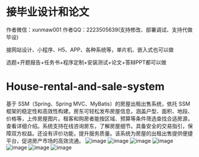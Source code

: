 # 接毕业设计和论文
作者微信：xunmaw001  作者QQ：2223505639(支持修改、部署调试、支持代做毕设)

接网站设计、小程序、H5、APP、各种系统等，单片机、嵌入式也可以做

选题+开题报告+任务书+程序定制+安装测试+论文+答辩PPT都可以做
# House-rental-and-sale-system
基于 SSM（Spring、Spring MVC、MyBatis）的房屋出租出售系统，依托 SSM 框架的稳定性和高效性构建。房东可轻松发布房屋信息，涵盖户型、面积、地段、价格等，上传房屋图片。租客和购房者能按区域、预算等条件筛选查找合适房源，查看详细介绍。系统支持在线咨询房东，了解房屋细节。具备安全的交易指引，保障双方权益。还设有评价功能，提升服务质量。该系统为房屋的出租出售提供便捷平台，促进房产市场的高效流通。 
![image](https://github.com/user-attachments/assets/28919c6b-4ecb-4314-882f-4d1764f7796c)
![image](https://github.com/user-attachments/assets/ab1a9b79-b9bc-4d6a-a4de-6a07ab6fe472)
![image](https://github.com/user-attachments/assets/cbbb4f1d-fa61-4006-a252-610b27edfd6f)
![image](https://github.com/user-attachments/assets/13333150-1657-4d26-b2fd-80e845d07d73)
![image](https://github.com/user-attachments/assets/e739bdf3-bbfd-4f6f-90f6-20933a3d3a2f)
![image](https://github.com/user-attachments/assets/1e2ab616-22c5-44c4-a192-f96eb2f29201)
![image](https://github.com/user-attachments/assets/bac239db-841e-43c2-90e3-996b97f9d349)
